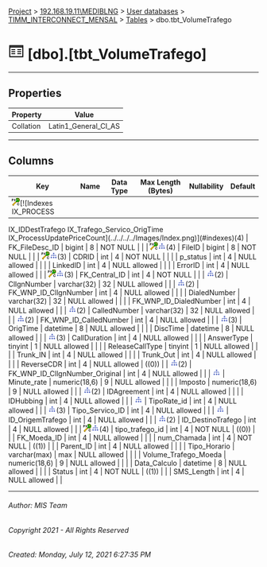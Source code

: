 #### 

[Project](../../../../index.md) > [192.168.19.11\\MEDIBLNG](../../../index.md) > [User databases](../../index.md) > [TIMM_INTERCONNECT_MENSAL](../index.md) > [Tables](Tables.md) > dbo.tbt_VolumeTrafego

# ![Tables](../../../../Images/Table32.png) [dbo].[tbt_VolumeTrafego]

---

## <a name="#properties"></a>Properties

| Property | Value |
|---|---|
| Collation | Latin1_General_CI_AS |


---

## <a name="#columns"></a>Columns

| Key | Name | Data Type | Max Length (Bytes) | Nullability | Default |
|---|---|---|---|---|---|
| [![Cluster Primary Key PK_tbt_VolumeTrafego: FK_FileDesc_ID\FileID\CDRID\tipo_trafego_id\FK_Central_ID](../../../../Images/pkcluster.png)](#indexes)[![Indexes IX_PROCESS
IX_IDDestTrafego
IX_Trafego_Servico_OrigTime
IX_ProcessUpdatePriceCount](../../../../Images/Index.png)](#indexes)(4) | FK_FileDesc_ID | bigint | 8 | NOT NULL |  |
| [![Cluster Primary Key PK_tbt_VolumeTrafego: FK_FileDesc_ID\FileID\CDRID\tipo_trafego_id\FK_Central_ID](../../../../Images/pkcluster.png)](#indexes)[![Indexes IX_PROCESS
IX_IDDestTrafego
IX_Trafego_Servico_OrigTime
IX_ProcessUpdatePriceCount](../../../../Images/Index.png)](#indexes)(4) | FileID | bigint | 8 | NOT NULL |  |
| [![Cluster Primary Key PK_tbt_VolumeTrafego: FK_FileDesc_ID\FileID\CDRID\tipo_trafego_id\FK_Central_ID](../../../../Images/pkcluster.png)](#indexes)[![Indexes IX_PROCESS
IX_IDDestTrafego
IX_Trafego_Servico_OrigTime](../../../../Images/Index.png)](#indexes)(3) | CDRID | int | 4 | NOT NULL |  |
|  | p_status | int | 4 | NULL allowed |  |
|  | LinkedID | int | 4 | NULL allowed |  |
|  | ErrorID | int | 4 | NULL allowed |  |
| [![Cluster Primary Key PK_tbt_VolumeTrafego: FK_FileDesc_ID\FileID\CDRID\tipo_trafego_id\FK_Central_ID](../../../../Images/pkcluster.png)](#indexes)[![Indexes IX_PROCESS
IX_IDDestTrafego
IX_Trafego_Servico_OrigTime](../../../../Images/Index.png)](#indexes)(3) | FK_Central_ID | int | 4 | NOT NULL |  |
| [![Indexes IX_Calling_Called
IX_Trafego_Servico_OrigTime](../../../../Images/Index.png)](#indexes)(2) | CllgnNumber | varchar(32) | 32 | NULL allowed |  |
| [![Indexes IX_Calling_Called
IX_Trafego_Servico_OrigTime](../../../../Images/Index.png)](#indexes)(2) | FK_WNP_ID_CllgnNumber | int | 4 | NULL allowed |  |
|  | DialedNumber | varchar(32) | 32 | NULL allowed |  |
|  | FK_WNP_ID_DialedNumber | int | 4 | NULL allowed |  |
| [![Indexes IX_Calling_Called
IX_Trafego_Servico_OrigTime](../../../../Images/Index.png)](#indexes)(2) | CalledNumber | varchar(32) | 32 | NULL allowed |  |
| [![Indexes IX_Calling_Called
IX_Trafego_Servico_OrigTime](../../../../Images/Index.png)](#indexes)(2) | FK_WNP_ID_CalledNumber | int | 4 | NULL allowed |  |
| [![Indexes IX_PROCESS
IX_Calling_Called
IX_Trafego_Servico_OrigTime](../../../../Images/Index.png)](#indexes)(3) | OrigTime | datetime | 8 | NULL allowed |  |
|  | DiscTime | datetime | 8 | NULL allowed |  |
| [![Indexes IX_PROCESS
IX_Calling_Called
IX_Trafego_Servico_OrigTime](../../../../Images/Index.png)](#indexes)(3) | CallDuration | int | 4 | NULL allowed |  |
|  | AnswerType | tinyint | 1 | NULL allowed |  |
|  | ReleaseCallType | tinyint | 1 | NULL allowed |  |
|  | Trunk_IN | int | 4 | NULL allowed |  |
|  | Trunk_Out | int | 4 | NULL allowed |  |
|  | ReverseCDR | int | 4 | NULL allowed | ((0)) |
| [![Indexes IX_Calling_Called
IX_Trafego_Servico_OrigTime](../../../../Images/Index.png)](#indexes)(2) | FK_WNP_ID_CllgnNumber_Original | int | 4 | NULL allowed |  |
| [![Indexes IX_PROCESS](../../../../Images/Index.png)](#indexes) | Minute_rate | numeric(18,6) | 9 | NULL allowed |  |
|  | Imposto | numeric(18,6) | 9 | NULL allowed |  |
| [![Indexes IX_PROCESS
IX_ProcessUpdatePriceCount](../../../../Images/Index.png)](#indexes)(2) | IDAgreement | int | 4 | NULL allowed |  |
|  | IDHubbing | int | 4 | NULL allowed |  |
| [![Indexes IX_ProcessUpdatePriceCount](../../../../Images/Index.png)](#indexes) | TipoRate_id | int | 4 | NULL allowed |  |
| [![Indexes IX_PROCESS
IX_Calling_Called
IX_Trafego_Servico_OrigTime](../../../../Images/Index.png)](#indexes)(3) | Tipo_Servico_ID | int | 4 | NULL allowed |  |
| [![Indexes IX_PROCESS](../../../../Images/Index.png)](#indexes) | ID_OrigemTrafego | int | 4 | NULL allowed |  |
| [![Indexes IX_PROCESS
IX_IDDestTrafego](../../../../Images/Index.png)](#indexes)(2) | ID_DestinoTrafego | int | 4 | NULL allowed |  |
| [![Cluster Primary Key PK_tbt_VolumeTrafego: FK_FileDesc_ID\FileID\CDRID\tipo_trafego_id\FK_Central_ID](../../../../Images/pkcluster.png)](#indexes)[![Indexes IX_PROCESS
IX_IDDestTrafego
IX_Calling_Called
IX_Trafego_Servico_OrigTime](../../../../Images/Index.png)](#indexes)(4) | tipo_trafego_id | int | 4 | NOT NULL | ((0)) |
|  | FK_Moeda_ID | int | 4 | NULL allowed |  |
|  | num_Chamada | int | 4 | NOT NULL | ((1)) |
|  | Parent_ID | int | 4 | NULL allowed |  |
|  | Tipo_Horario | varchar(max) | max | NULL allowed |  |
|  | Volume_Trafego_Moeda | numeric(18,6) | 9 | NULL allowed |  |
|  | Data_Calculo | datetime | 8 | NULL allowed |  |
|  | Status | int | 4 | NOT NULL | ((1)) |
|  | SMS_Length | int | 4 | NULL allowed |  |


---

###### Author:  MIS Team

###### Copyright 2021 - All Rights Reserved

###### Created: Monday, July 12, 2021 6:27:35 PM

